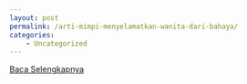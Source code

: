 ```yaml
---
layout: post
permalink: /arti-mimpi-menyelamatkan-wanita-dari-bahaya/
categories:
    - Uncategorized
---
```


[Baca Selengkapnya](/10)